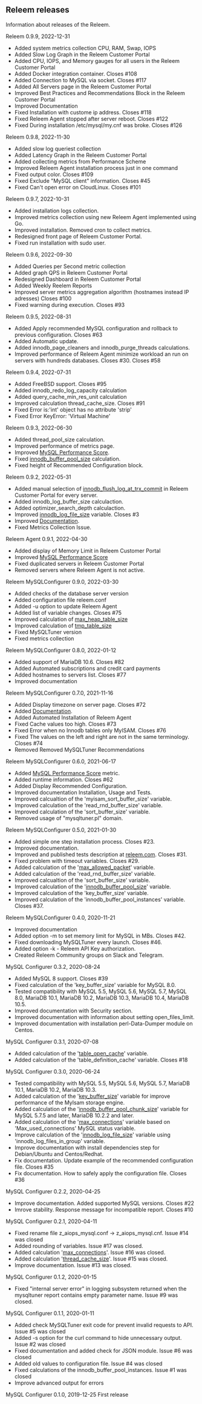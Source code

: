 Releem releases
---
Information about releases of the Releem.

Releem 0.9.9, 2022-12-31
- Added system metrics collection CPU, RAM, Swap, IOPS
- Added Slow Log Graph in the Releem Customer Portal
- Added CPU, IOPS, and Memory gauges for all users in the Releem Customer Portal
- Added Docker integration container. Closes #108
- Added Connection to MySQL via socket. Closes #117
- Added All Servers page in the Releem Customer Portal
- Improved Best Practices and Recommendations Block in the Releem Customer Portal
- Improved Documentation
- Fixed Installation with custome ip address. Closes #118
- Fixed Releem Agent stopped after server reboot. Closes #122
- Fixed During installation /etc/mysql/my.cnf was broke. Closes #126

Releem 0.9.8, 2022-11-30
- Added slow log queriest collection
- Added Latency Graph in the Releem Customer Portal
- Added collecting metrics from Performance Scheme
- Improved Releem Agent installation process just in one command
- Fixed output color. Closes #109
- Fixed Exclude "MySQL client" information. Closes #45
- Fixed Can't open error on CloudLinux. Closes #101

Releem 0.9.7, 2022-10-31
- Added installation logs collection.
- Improved metrics collection using new Releem Agent implemented using Go.
- Improved installation. Removed cron to collect metrics.
- Redesigned front page of Releem Customer Portal.
- Fixed run installation with sudo user.

Releem 0.9.6, 2022-09-30
- Added Queries per Second metric collection
- Added graph QPS in Releem Customer Portal
- Redesigned Dashboard in Releem Customer Portal
- Added Weekly Reelem Reports
- Improved server metrics aggregation algorithm (hostnames instead IP adresses) Closes #100
- Fixed warning during execution. Closes #93

Releem 0.9.5, 2022-08-31
- Added Apply recommended MySQL configuration and rollback to previous configuration. Closes #63
- Added Automatic update.
- Added innodb_page_cleaners and innodb_purge_threads calculations.
- Improved performance of Releem Agent minimize workload an run on servers with hundreds databases. Closes #30. Closes #58

Releem 0.9.4, 2022-07-31
- Added FreeBSD support. Closes #95
- Added innodb_redo_log_capacity calculation
- Added query_cache_min_res_unit calculation
- Improved calculation thread_cache_size. Closes #91
- Fixed Error is:'int' object has no attribute 'strip'
- Fixed Error KeyError: 'Virtual Machine'

Releem 0.9.3, 2022-06-30
- Added thread_pool_size calculation.
- Improved performance of metrics page.
- Improved [MySQL Performance Score](https://releem.com/docs/mysql-performance-score?utm_source=github&utm_medium=social&utm_campaign=changelog&utm_content=md).
- Fixed [innodb_buffer_pool_size](https://releem.com/docs/mysql-performance-tuning/innodb_buffer_pool_size?utm_source=github&utm_medium=social&utm_campaign=changelog&utm_content=md) calculation.
- Fixed height of Recommended Configuration block.

Releem 0.9.2, 2022-05-31
- Added manual selection of [innodb_flush_log_at_trx_commit](https://releem.com/docs/mysql-performance-tuning/innodb_flush_log_at_trx_commit?utm_source=github&utm_medium=social&utm_campaign=changelog&utm_content=md) in Releem Customer Portal for every server.
- Added innodb_log_buffer_size calculaction.
- Added optimizer_search_depth calculaction.
- Improved [innodb_log_file_size](https://releem.com/docs/mysql-performance-tuning/innodb_log_file_size?utm_source=github&utm_medium=social&utm_campaign=changelog&utm_content=md) variable. Closes #3
- Improved [Documentation](https://releem.com/docs/getstarted).
- Fixed Metrics Collection Issue.

Releem Agent 0.9.1, 2022-04-30
- Added display of Memory Limit in Releem Customer Portal
- Improved [MySQL Performance Score](https://releem.com/docs/mysql-performance-score?utm_source=github&utm_medium=social&utm_campaign=changelog&utm_content=md)
- Fixed duplicated servers in Releem Customer Portal
- Removed servers where Releem Agent is not active.

Releem MySQLConfigurer 0.9.0, 2022-03-30
- Added checks of the database server version
- Added configuration file releem.conf
- Added -u option to update Releem Agent
- Added list of variable changes. Closes #75
- Improved calculation of [max_heap_table_size](https://releem.com/docs/mysql-performance-tuning/max_heap_table_size?utm_source=github&utm_medium=social&utm_campaign=changelog&utm_content=md)
- Improved calculation of [tmp_table_size](https://releem.com/docs/mysql-performance-tuning/tmp_table_size?utm_source=github&utm_medium=social&utm_campaign=changelog&utm_content=md) 
- Fixed MySQLTuner version
- Fixed metrics collection

Releem MySQLConfigurer 0.8.0, 2022-01-12
- Added support of MariaDB 10.6. Closes #82
- Added Automated subscriptions and credit card payments
- Added hostnames to servers list. Closes #77
- Improved documentation

Releem MySQLConfigurer 0.7.0, 2021-11-16
- Added Display timezone on server page. Closes #72
- Added [Documentation](https://releem.com/docs/getstarted). 
- Added Automated Installation of Releem Agent
- Fixed Cache values too high. Closes #73
- Fixed Error when no Innodb tables only MyISAM. Closes #76
- Fixed The values on the left and right are not in the same terminology. Closes #74
- Removed Removed MySQLTuner Recommendations 

Releem MySQLConfigurer 0.6.0, 2021-06-17
- Added [MySQL Performance Score](https://releem.com/docs/mysql-performance-score?utm_source=github&utm_medium=social&utm_campaign=changelog&utm_content=md) metric.
- Added runtime information. Closes #62
- Added Display Recommended Configuration.
- Improved documentation Installation, Usage and Tests.
- Improved calcualtion of the 'myisam_sort_buffer_size' variable.
- Improved calculation of the 'read_rnd_buffer_size' variable.
- Improved calculation of the 'sort_buffer_size' variable.
- Removed usage of "mysqltuner.pl" domain.

Releem MySQLConfigurer 0.5.0, 2021-01-30
- Added simple one step installation process. Closes #23.
- Improved documentation.
- Improved and published tests description at [releem.com](https://releem.com/blog/how-to-improve-performance-mysql57-default-configuration). Closes #31.
- Fixed problem with timeout variables. Closes #29.
- Added calculation of the '[max_allowed_packet](https://releem.com/docs/mysql-performance-tuning/max_allowed_packet?utm_source=github&utm_medium=social&utm_campaign=changelog&utm_content=md)' variable.
- Added calculation of the 'read_rnd_buffer_size' variable.
- Improved calcualtion of the 'sort_buffer_size' variable.
- Improved calculation of the '[innodb_buffer_pool_size](https://releem.com/docs/mysql-performance-tuning/innodb_buffer_pool_size?utm_source=github&utm_medium=social&utm_campaign=changelog&utm_content=md)' variable.
- Improved calculation of the 'key_buffer_size' variable.
- Improved calculation of the 'innodb_buffer_pool_instances' variable. Closes #37.

Releem MySQLConfigurer 0.4.0, 2020-11-21
- Improved documentation
- Added option -m to set memory limit for MySQL in MBs. Closes #42.
- Fixed downloading MySQLTuner every launch. Closes #46.
- Added option -k - Releem API Key authorization.
- Created Releem Community groups on Slack and Telegram.

MySQL Configurer 0.3.2, 2020-08-24
- Added MySQL 8 support. Closes #39 
- Fixed calculation of the 'key_buffer_size' variable for MySQL 8.0.
- Tested compatibility with MySQL 5.5, MySQL 5.6, MySQL 5.7, MySQL 8.0, MariaDB 10.1, MariaDB 10.2, MariaDB 10.3, MariaDB 10.4, MariaDB 10.5.
- Improved documentation with Security section.
- Improved documentation with information about setting open_files_limit.
- Improved documentation with installation perl-Data-Dumper module on Centos.

MySQL Configurer 0.3.1, 2020-07-08
- Added calculation of the '[table_open_cache](https://releem.com/docs/mysql-performance-tuning/table_open_cache)' variable. 
- Added calculation of the 'table_definition_cache' variable. Closes #18

MySQL Configurer 0.3.0, 2020-06-24
- Tested compatibility with MySQL 5.5, MySQL 5.6, MySQL 5.7, MariaDB 10.1, MariaDB 10.2, MariaDB 10.3.
- Added calculation of the '[key_buffer_size](https://releem.com/docs/mysql-performance-tuning/key_buffer_size)' variable for improve performance of the MyIsam storage engine.
- Added calculation of the '[innodb_buffer_pool_chunk_size](https://releem.com/docs/mysql-performance-tuning/innodb_buffer_pool_chunk_size)' variable for MySQL 5.7.5 and later, MariaDB 10.2.2 and later.
- Added calculation of the '[max_connections](https://releem.com/docs/mysql-performance-tuning/max_connections)' variable based on 'Max_used_connections' MySQL status variable.
- Improve calculation of the '[innodb_log_file_size](https://releem.com/docs/mysql-performance-tuning/innodb_log_file_size)' variable using 'innodb_log_files_in_group' variable.
- Improve documentation with install dependencies step for Debian/Ubuntu and Centos/Redhat.
- Fix documentation. Update example of the recommended configuration file. Closes #35
- Fix documentation. How to safely apply the configuration file. Closes #36

MySQL Configurer 0.2.2, 2020-04-25
- Improve documentation. Added supported MySQL versions. Closes #22
- Imrove stability. Response message for incompatible report. Closes #10

MySQL Configurer 0.2.1, 2020-04-11
- Fixed rename file z_aiops_mysql.conf -> z_aiops_mysql.cnf. Issue #14 was closed
- Added rounding of variables. Issue #17 was closed.
- Added calculation '[max_connections](https://releem.com/docs/mysql-performance-tuning/max_connections?utm_source=github&utm_medium=social&utm_campaign=changelog&utm_content=md)'. Issue #16 was closed.
- Added calculation '[thread_cache_size](https://releem.com/docs/mysql-performance-tuning/thread_cache_size?utm_source=github&utm_medium=social&utm_campaign=changelog&utm_content=md)'. Issue #15 was closed.
- Improve documentation. Issue #13 was closed.

MySQL Configurer 0.1.2, 2020-01-15
- Fixed "internal server error" in logging subsystem returned when the mysqltuner report contains empty parameter name. Issue #9 was closed.

MySQL Configurer 0.1.1, 2020-01-11
- Added check MySQLTuner exit code for prevent invalid requests to API. Issue #5 was closed
- Added -s option for the curl command to hide unnecessary output. Issue #2 was closed
- Fixed documentation and added check for JSON module. Issue #6 was closed
- Added old values to configuration file. Issue #4 was closed
- Fixed calculations of the innodb_buffer_pool_instances. Issue #1 was closed
- Improve advanced output for errors

MySQL Configurer 0.1.0, 2019-12-25
First release